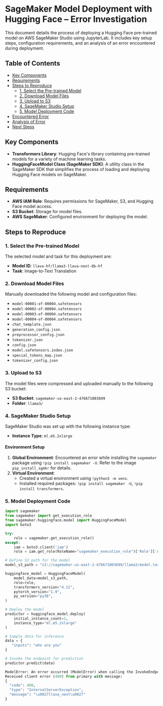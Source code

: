 # SageMaker Model Deployment with Hugging Face – Error Investigation

This document details the process of deploying a Hugging Face pre-trained model on AWS SageMaker Studio using JupyterLab. It includes key setup steps, configuration requirements, and an analysis of an error encountered during deployment.

## Table of Contents
- [Key Components](#key-components)
- [Requirements](#requirements)
- [Steps to Reproduce](#steps-to-reproduce)
  - [1. Select the Pre-trained Model](#1-select-the-pre-trained-model)
  - [2. Download Model Files](#2-download-model-files)
  - [3. Upload to S3](#3-upload-to-s3)
  - [4. SageMaker Studio Setup](#4-sagemaker-studio-setup)
  - [5. Model Deployment Code](#5-model-deployment-code)
- [Encountered Error](#encountered-error)
- [Analysis of Error](#analysis-of-error)
- [Next Steps](#next-steps)

## Key Components
- **Transformers Library**: Hugging Face's library containing pre-trained models for a variety of machine learning tasks.
- **HuggingFaceModel Class (SageMaker SDK)**: A utility class in the SageMaker SDK that simplifies the process of loading and deploying Hugging Face models on SageMaker.

## Requirements
- **AWS IAM Role**: Requires permissions for SageMaker, S3, and Hugging Face model access.
- **S3 Bucket**: Storage for model files.
- **AWS SageMaker**: Configured environment for deploying the model.

## Steps to Reproduce

### 1. Select the Pre-trained Model
The selected model and task for this deployment are:
- **Model ID**: `llava-hf/llama3-llava-next-8b-hf`
- **Task**: Image-to-Text Translation

### 2. Download Model Files
Manually downloaded the following model and configuration files:
- `model-00001-of-00004.safetensors`
- `model-00002-of-00004.safetensors`
- `model-00003-of-00004.safetensors`
- `model-00004-of-00004.safetensors`
- `chat_template.json`
- `generation_config.json`
- `preprocessor_config.json`
- `tokenizer.json`
- `config.json`
- `model.safetensors.index.json`
- `special_tokens_map.json`
- `tokenizer_config.json`

### 3. Upload to S3
The model files were compressed and uploaded manually to the following S3 bucket:
- **S3 Bucket**: `sagemaker-us-east-2-476671003699`
- **Folder**: `llama3/`

### 4. SageMaker Studio Setup
SageMaker Studio was set up with the following instance type:
- **Instance Type**: `ml.m5.2xlarge`

#### Environment Setup
1. **Global Environment**: Encountered an error while installing the `sagemaker` package using `!pip install sagemaker -U`. Refer to the image `pip_install_sgmkr` for details.
2. **Virtual Environment**: 
   - Created a virtual environment using `!python3 -m venv`.
   - Installed required packages: `!pip install sagemaker -U`, `!pip install transformers`.

### 5. Model Deployment Code

```python
import sagemaker
from sagemaker import get_execution_role
from sagemaker.huggingface.model import HuggingFaceModel
import boto3

try:
    role = sagemaker.get_execution_role()
except:
    iam = boto3.client('iam')
    role = iam.get_role(RoleName="sagemaker_execution_role")['Role']['Arn']

# Define S3 path for the model
model_s3_path = "s3://sagemaker-us-east-2-476671003699/llama3/model.tar.gz"

huggingface_model = HuggingFaceModel(
    model_data=model_s3_path,
    role=role,
    transformers_version="4.12",
    pytorch_version="1.9",
    py_version="py38",
)

# Deploy the model
predictor = huggingface_model.deploy(
    initial_instance_count=1,
    instance_type="ml.m5.2xlarge"
)

# Sample data for inference
data = {
   "inputs": "who are you"
}

# Invoke the endpoint for prediction
predictor.predict(data)

ModelError: An error occurred (ModelError) when calling the InvokeEndpoint operation: 
Received client error (400) from primary with message:
{
  "code": 400,
  "type": "InternalServerException",
  "message": "\u0027llava_next\u0027"
}
